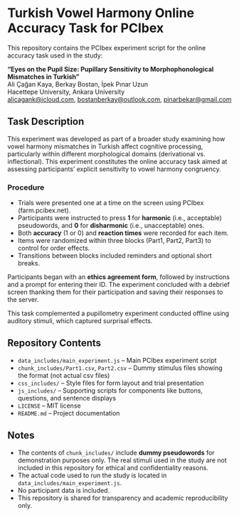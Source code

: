 # Turkish Vowel Harmony Online Accuracy Task for PCIbex

This repository contains the PCIbex experiment script for the online accuracy task used in the study:

**“Eyes on the Pupil Size: Pupillary Sensitivity to Morphophonological Mismatches in Turkish”**  
Ali Çağan Kaya, Berkay Bostan, İpek Pınar Uzun  
Hacettepe University, Ankara University  
alicagank@icloud.com, bostanberkay@outlook.com, pinarbekar@gmail.com

## Task Description

This experiment was developed as part of a broader study examining how vowel harmony mismatches in Turkish affect cognitive processing, particularly within different morphological domains (derivational vs. inflectional). This experiment constitutes the online accuracy task aimed at assessing participants’ explicit sensitivity to vowel harmony congruency.

### Procedure

- Trials were presented one at a time on the screen using PCIbex (farm.pcibex.net).
- Participants were instructed to press **1** for **harmonic** (i.e., acceptable) pseudowords, and **0** for **disharmonic** (i.e., unacceptable) ones.
- Both **accuracy** (1 or 0) and **reaction times** were recorded for each item.
- Items were randomized within three blocks (Part1, Part2, Part3) to control for order effects.
- Transitions between blocks included reminders and optional short breaks.

Participants began with an **ethics agreement form**, followed by instructions and a prompt for entering their ID. The experiment concluded with a debrief screen thanking them for their participation and saving their responses to the server.

This task complemented a pupillometry experiment conducted offline using auditory stimuli, which captured surprisal effects.

## Repository Contents

- `data_includes/main_experiment.js` – Main PCIbex experiment script
- `chunk_includes/Part1.csv`, `Part2.csv` – Dummy stimulus files showing the format (not actual csv files)
- `css_includes/` – Style files for form layout and trial presentation
- `js_includes/` – Supporting scripts for components like buttons, questions, and sentence displays
- `LICENSE` – MIT license
- `README.md` – Project documentation

## Notes

- The contents of `chunk_includes/` include **dummy pseudowords** for demonstration purposes only. The real stimuli used in the study are not included in this repository for ethical and confidentiality reasons.
- The actual code used to run the study is located in `data_includes/main_experiment.js`.
- No participant data is included.
- This repository is shared for transparency and academic reproducibility only.
